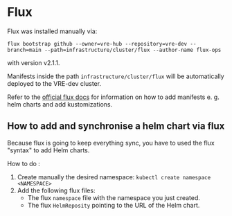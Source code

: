 # Flux

Flux was installed manually via: 
```
flux bootstrap github --owner=vre-hub --repository=vre-dev --branch=main --path=infrastructure/cluster/flux --author-name flux-ops
``` 
with version v2.1.1. 

Manifests inside the path `infrastructure/cluster/flux` will be automatically deployed to the VRE-dev cluster.

Refer to the [official flux docs](https://fluxcd.io/flux/) for information on how to add manifests e. g. helm charts and add kustomizations.


## How to add and synchronise a helm chart via flux

Because flux is going to keep everything sync, you have to used the flux "syntax" to add Helm charts.

How to do :
 1. Create manually the desired namespace: `kubectl create namespace <NAMESPACE>`
 2. Add the following flux files:
     - The flux `namespace` file with the namespace you just created.
     - The flux `HelmReposity` pointing to the URL of the Helm chart.